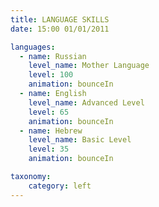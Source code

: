 ```yaml
---
title: LANGUAGE SKILLS
date: 15:00 01/01/2011

languages:
  - name: Russian
    level_name: Mother Language
    level: 100
    animation: bounceIn
  - name: English
    level_name: Advanced Level
    level: 65  
    animation: bounceIn
  - name: Hebrew
    level_name: Basic Level
    level: 35  
    animation: bounceIn

taxonomy:
    category: left
---
```

